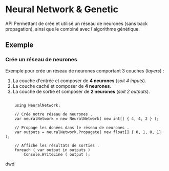 # Neural Network & Genetic
API Permettant de crée et utilisé un réseau de neurones (sans back propagation), ainsi que le combiné avec l'algorithme génétique.

## Exemple
### Crée un réseau de neurones
Exemple pour crée un réseau de neurones comportant 3 couches (*layers*) :
1. La couche d'entrée et composer de **4 neurones** (*soit 4 inputs*).
2. La couche caché et composer de **4 neurones**.
3. La couche de sortie et composer de **2 neurones** (*soit 2 outputs*).
``` Csharp

    using NeuralNetwork; 

    // Crée notre réseau de neurones .
    var neuralNetwork = new NeuralNetwork( new int[] { 4, 4, 2 } );

    // Propage les donées dans le réseau de neurones .
    var outputs = neuralNetwork.Propagate( new float[] { 0, 1, 0, 1} );

    // Affiche les résultats de sorties .
    foreach ( var output in outputs )
        Console.WriteLine ( output );
```
dwd